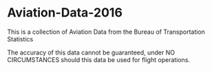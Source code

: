 # Aviation-Data-2016

This is a collection of Aviation Data from the Bureau of Transportation Statistics

The accuracy of this data cannot be guaranteed, under NO CIRCUMSTANCES should this data be used for flight operations.
